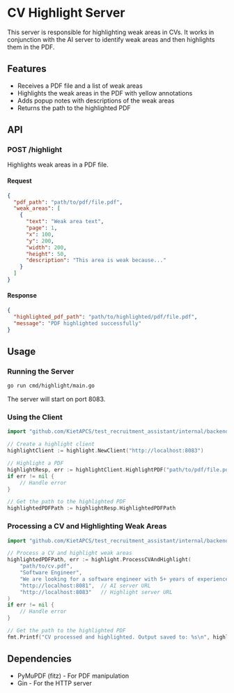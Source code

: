 # CV Highlight Server

This server is responsible for highlighting weak areas in CVs. It works in conjunction with the AI server to identify weak areas and then highlights them in the PDF.

## Features

- Receives a PDF file and a list of weak areas
- Highlights the weak areas in the PDF with yellow annotations
- Adds popup notes with descriptions of the weak areas
- Returns the path to the highlighted PDF

## API

### POST /highlight

Highlights weak areas in a PDF file.

#### Request

```json
{
  "pdf_path": "path/to/pdf/file.pdf",
  "weak_areas": [
    {
      "text": "Weak area text",
      "page": 1,
      "x": 100,
      "y": 200,
      "width": 200,
      "height": 50,
      "description": "This area is weak because..."
    }
  ]
}
```

#### Response

```json
{
  "highlighted_pdf_path": "path/to/highlighted/pdf/file.pdf",
  "message": "PDF highlighted successfully"
}
```

## Usage

### Running the Server

```bash
go run cmd/highlight/main.go
```

The server will start on port 8083.

### Using the Client

```go
import "github.com/KietAPCS/test_recruitment_assistant/internal/backend/highlight"

// Create a highlight client
highlightClient := highlight.NewClient("http://localhost:8083")

// Highlight a PDF
highlightResp, err := highlightClient.HighlightPDF("path/to/pdf/file.pdf", weakAreas)
if err != nil {
    // Handle error
}

// Get the path to the highlighted PDF
highlightedPDFPath := highlightResp.HighlightedPDFPath
```

### Processing a CV and Highlighting Weak Areas

```go
import "github.com/KietAPCS/test_recruitment_assistant/internal/backend/highlight"

// Process a CV and highlight weak areas
highlightedPDFPath, err := highlight.ProcessCVAndHighlight(
    "path/to/cv.pdf",
    "Software Engineer",
    "We are looking for a software engineer with 5+ years of experience in Go and Python.",
    "http://localhost:8081",  // AI server URL
    "http://localhost:8083"   // Highlight server URL
)
if err != nil {
    // Handle error
}

// Get the path to the highlighted PDF
fmt.Printf("CV processed and highlighted. Output saved to: %s\n", highlightedPDFPath)
```

## Dependencies

- PyMuPDF (fitz) - For PDF manipulation
- Gin - For the HTTP server
